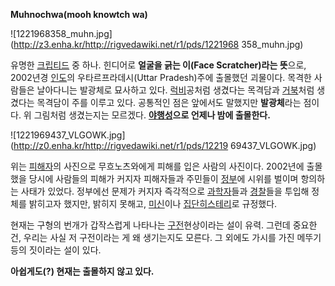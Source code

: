 **Muhnochwa(mooh knowtch wa)**

![1221968358_muhn.jpg](http://z3.enha.kr/http://rigvedawiki.net/r1/pds/1221968
358_muhn.jpg)

유명한 [크립티드](%ED%81%AC%EB%A6%BD%ED%8B%B0%EB%93%9C.md) 중 하나. 힌디어로 **얼굴을 긁는
이(Face Scratcher)라는 뜻**으로, 2002년경 [인도](%EC%9D%B8%EB%8F%84.md)의
우타르프라데시(Uttar Pradesh)주에 출몰했던 괴물이다. 목격한 사람들은 날아다니는 발광체로 묘사하고 있다.
[럭비](%EB%9F%AD%EB%B9%84.md)공처럼 생겼다는 목격담과 [거북](%EA%B1%B0%EB%B6%81.md)처럼
생겼다는 목격담이 주를 이루고 있다. 공통적인 점은 앞에서도 말했지만 **발광체**라는 점이다. 위 그림처럼 생겼는지는 모르겠다.
**[야행성](%EC%95%BC%ED%96%89%EC%84%B1.md)으로 언제나 밤에 출몰한다.**

![1221969437_VLGOWK.jpg](http://z0.enha.kr/http://rigvedawiki.net/r1/pds/12219
69437_VLGOWK.jpg)

위는 [피해자](%ED%94%BC%ED%95%B4%EC%9E%90.md)의 사진으로 무흐노츠와에게 피해를 입은 사람의 사진이다.
2002년에 출몰했을 당시에 사람들의 피해가 커지자 피해자들과 주민들이 [정부](%EC%A0%95%EB%B6%80.md)에 시위를
벌이며 항의하는 사태가 있었다. 정부에선 문제가 커지자 즉각적으로
[과학자](%EA%B3%BC%ED%95%99%EC%9E%90.md)들과 [경찰](%EA%B2%BD%EC%B0%B0.md)들을
투입해 정체를 밝히고자 했지만, 밝히지 못해고, [미신](%EB%AF%B8%EC%8B%A0.md)이나 [집단히스테리](%EC%A7%91%EB%8B%A8%20%ED%9E%88%EC%8A%A4%ED%85%8C%EB%A6%AC.md)로 규정했다.

현재는 구형의 번개가 갑작스럽게 나타나는 [구전](%EA%B5%AC%EC%A0%84.md)현상이라는 설이 유력. 그런데 중요한 건,
우리는 사실 저 구전이라는 게 왜 생기는지도 모른다. 그 외에도 가시를 가진 메뚜기 등의 짓이라는 설이 있다.

**아쉽게도(?) 현재는 출몰하지 않고 있다.**

